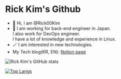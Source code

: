 # Rick Kim's Github

- 👋  Hi, I am @Rick00Kim
- 🎩  I am working for back-end engineer in Japan.\
I also work for DevOps engineer. \
I have a lot of knowledge and experience in Linux.
- 🪄 I am interested in new technologies.
- My Tech blog(KR, EN): [Notion page](https://www.notion.so/RICK_Tech_Blog-6e1355dce8264cccbdd9b2e5ba949477)


![Rick Kim's GitHub stats](https://github-readme-stats.vercel.app/api?username=Rick00Kim&show_icons=true&theme=solarized-dark) 

[![Top Langs](https://github-readme-stats.vercel.app/api/top-langs/?username=Rick00Kim&hide=html&theme=solarized-dark)](https://github.com/anuraghazra/github-readme-stats)

<!---
Rick00Kim/Rick00Kim is a ✨ special ✨ repository because its `README.md` (this file) appears on your GitHub profile.
You can click the Preview link to take a look at your changes.
--->

